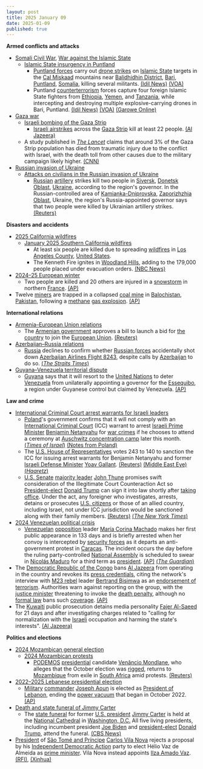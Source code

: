 ```yaml
---
layout: post
title: 2025 January 09
date: 2025-01-09
published: true
---
```



**Armed conflicts and attacks**

* [Somali Civil War](https://en.wikipedia.org/wiki/Somali_Civil_War_%282009%E2%80%93present%29 "Somali Civil War (2009–present)"), [War against the Islamic State](https://en.wikipedia.org/wiki/War_against_the_Islamic_State "War against the Islamic State")
  + [Islamic State insurgency in Puntland](https://en.wikipedia.org/wiki/Islamic_State_insurgency_in_Puntland "Islamic State insurgency in Puntland")
    - [Puntland forces](https://en.wikipedia.org/wiki/Puntland_Security_Force "Puntland Security Force") carry out [drone strikes](https://en.wikipedia.org/wiki/Drone_warfare "Drone warfare") on [Islamic State](https://en.wikipedia.org/wiki/Islamic_State_%E2%80%93_Somalia_Province "Islamic State – Somalia Province") targets in the [Cal Miskaad](https://en.wikipedia.org/wiki/Cal_Miskaad "Cal Miskaad") mountains near [Balidhidhin District](https://en.wikipedia.org/wiki/Balidhidhin_District "Balidhidhin District"), [Bari](https://en.wikipedia.org/wiki/Bari%2C_Somalia "Bari, Somalia"), [Puntland](https://en.wikipedia.org/wiki/Puntland "Puntland"), [Somalia](https://en.wikipedia.org/wiki/Somalia "Somalia"), killing several militants. [(Idil News)](https://www.idilnews.com/puntland-forces-conduct-airstrikes-on-isis-positions-around-balodhidin-of-bari-region/) [(VOA)](https://www.voasomali.com/a/duqeymo-ka-dhacay-degaano-ka-mid-ah-gobolka-bari/7931018.html)
    - Puntland [counterterrorism](https://en.wikipedia.org/wiki/Counterterrorism "Counterterrorism") forces capture four foreign Islamic State fighters from [Ethiopia](https://en.wikipedia.org/wiki/Ethiopia "Ethiopia"), [Yemen](https://en.wikipedia.org/wiki/Yemen "Yemen"), and [Tanzania](https://en.wikipedia.org/wiki/Tanzania "Tanzania"), while intercepting and destroying multiple explosive-carrying drones in Bari, Puntland. [(Idil News)](https://www.idilnews.com/puntland-forces-conduct-airstrikes-on-isis-positions-around-balodhidin-of-bari-region/) [(VOA)](https://www.voasomali.com/a/duqeymo-ka-dhacay-degaano-ka-mid-ah-gobolka-bari/7931018.html) [(Garowe Online)](https://www.garoweonline.com/en/news/puntland/islamic-state-foreign-fighters-surrender-in-somalia-s-puntland-amid-offensive)
* [Gaza war](https://en.wikipedia.org/wiki/Gaza_war "Gaza war")
  + [Israeli bombing of the Gaza Strip](https://en.wikipedia.org/wiki/Israeli_bombing_of_the_Gaza_Strip "Israeli bombing of the Gaza Strip")
    - [Israeli airstrikes](https://en.wikipedia.org/wiki/Israeli_Air_Force "Israeli Air Force") across the [Gaza Strip](https://en.wikipedia.org/wiki/Gaza_Strip "Gaza Strip") kill at least 22 people. [(Al Jazeera)](https://www.aljazeera.com/news/liveblog/2025/1/9/live-israel-kills-50-people-in-gaza-recovers-body-of-captive-from-rafah)
  + A study published in *[The Lancet](https://en.wikipedia.org/wiki/The_Lancet "The Lancet")* claims that around 3% of the Gaza Strip population has died from traumatic injury due to the conflict with Israel, with the death toll from other causes due to the military campaign likely higher. [(CNN)](https://edition.cnn.com/2025/01/09/middleeast/gaza-death-toll-underreported-study-intl/index.html)
* [Russian invasion of Ukraine](https://en.wikipedia.org/wiki/Russian_invasion_of_Ukraine "Russian invasion of Ukraine")
  + [Attacks on civilians in the Russian invasion of Ukraine](https://en.wikipedia.org/wiki/Attacks_on_civilians_in_the_Russian_invasion_of_Ukraine "Attacks on civilians in the Russian invasion of Ukraine")
    - [Russian](https://en.wikipedia.org/wiki/Russian_Armed_Forces "Russian Armed Forces") [artillery](https://en.wikipedia.org/wiki/Artillery "Artillery") strikes kill two people in [Siversk](https://en.wikipedia.org/wiki/Siversk "Siversk"), [Donetsk Oblast](https://en.wikipedia.org/wiki/Donetsk_Oblast "Donetsk Oblast"), [Ukraine](https://en.wikipedia.org/wiki/Ukraine "Ukraine"), according to the region's governor. In the Russian-controlled area of [Kamianka-Dniprovska](https://en.wikipedia.org/wiki/Kamianka-Dniprovska "Kamianka-Dniprovska"), [Zaporizhzhia Oblast](https://en.wikipedia.org/wiki/Zaporizhzhia_Oblast "Zaporizhzhia Oblast"), Ukraine, the region's Russia-appointed governor says that two people were killed by Ukrainian artillery strikes. [(Reuters)](https://www.reuters.com/world/europe/four-dead-shelling-incidents-ukraine-officials-say-2025-01-09/)

**Disasters and accidents**

* [2025 California wildfires](https://en.wikipedia.org/wiki/2025_California_wildfires "2025 California wildfires")
  + [January 2025 Southern California wildfires](https://en.wikipedia.org/wiki/January_2025_Southern_California_wildfires "January 2025 Southern California wildfires")
    - At least six people are killed due to spreading [wildfires](https://en.wikipedia.org/wiki/Wildfire "Wildfire") in [Los Angeles County](https://en.wikipedia.org/wiki/Los_Angeles_County%2C_California "Los Angeles County, California"), [United States](https://en.wikipedia.org/wiki/United_States "United States").
    - The Kenneth Fire ignites in [Woodland Hills](https://en.wikipedia.org/wiki/Woodland_Hills%2C_Los_Angeles "Woodland Hills, Los Angeles"), adding to the 179,000 people placed under evacuation orders. [(NBC News)](https://www.nbcnews.com/weather/wildfires/live-blog/california-wildfires-live-updates-deadly-blazes-spread-hollywood-hills-rcna186927)
* [2024–25 European winter](https://en.wikipedia.org/wiki/2024%E2%80%9325_European_winter "2024–25 European winter")
  + Two people are killed and 20 others are injured in a [snowstorm](https://en.wikipedia.org/wiki/Winter_storm "Winter storm") in northern [France](https://en.wikipedia.org/wiki/France "France"). [(AP)](https://apnews.com/article/france-europe-cold-snap-snow-weather-deaths-eb1cd5d181c6ce4b8ca32b5e8e29b727)
* Twelve [miners](https://en.wikipedia.org/wiki/Miner "Miner") are trapped in a collapsed [coal mine](https://en.wikipedia.org/wiki/Coal_mine "Coal mine") in [Balochistan](https://en.wikipedia.org/wiki/Balochistan%2C_Pakistan "Balochistan, Pakistan"), [Pakistan](https://en.wikipedia.org/wiki/Pakistan "Pakistan"), following a [methane](https://en.wikipedia.org/wiki/Methane "Methane") [gas explosion](https://en.wikipedia.org/wiki/Gas_explosion "Gas explosion"). [(AP)](https://apnews.com/article/pakistan-coal-miners-trapped-southwest-5befdfc30cdda20919a3ad74acd2c6dd)

**International relations**

* [Armenia–European Union relations](https://en.wikipedia.org/wiki/Armenia%E2%80%93European_Union_relations "Armenia–European Union relations")
  + The [Armenian government](https://en.wikipedia.org/wiki/Government_of_Armenia "Government of Armenia") approves a bill to launch a bid for [the country](https://en.wikipedia.org/wiki/Armenia "Armenia") to join the [European Union](https://en.wikipedia.org/wiki/European_Union "European Union"). [(Reuters)](https://www.reuters.com/world/armenian-government-approves-bill-launch-eu-accession-bid-2025-01-09/)
* [Azerbaijan–Russia relations](https://en.wikipedia.org/wiki/Azerbaijan%E2%80%93Russia_relations "Azerbaijan–Russia relations")
  + [Russia](https://en.wikipedia.org/wiki/Russia "Russia") declines to confirm whether [Russian forces](https://en.wikipedia.org/wiki/Air_and_Missile_Defense_Forces "Air and Missile Defense Forces") accidentally shot down [Azerbaijan Airlines Flight 8243](https://en.wikipedia.org/wiki/Azerbaijan_Airlines_Flight_8243 "Azerbaijan Airlines Flight 8243"), despite calls by [Azerbaijan](https://en.wikipedia.org/wiki/Azerbaijan "Azerbaijan") to do so. [(*The Straits Times*)](https://www.straitstimes.com/world/europe/kremlin-declines-to-accept-responsibility-for-plane-crash)
* [Guyana–Venezuela territorial dispute](https://en.wikipedia.org/wiki/Guyana%E2%80%93Venezuela_territorial_dispute "Guyana–Venezuela territorial dispute")
  + [Guyana](https://en.wikipedia.org/wiki/Guyana "Guyana") says that it will resort to the [United Nations](https://en.wikipedia.org/wiki/United_Nations "United Nations") to deter [Venezuela](https://en.wikipedia.org/wiki/Venezuela "Venezuela") from unilaterally appointing a governor for the [Essequibo](https://en.wikipedia.org/wiki/Regions_of_Guyana "Regions of Guyana"), a region under Guyanese control but claimed by Venezuela. [(AP)](https://apnews.com/article/guyana-venezuela-un-top-court-essequibo-ae871c1b8514d555aed9f6182207466f)

**Law and crime**

* [International Criminal Court arrest warrants for Israeli leaders](https://en.wikipedia.org/wiki/International_Criminal_Court_arrest_warrants_for_Israeli_leaders "International Criminal Court arrest warrants for Israeli leaders")
  + [Poland](https://en.wikipedia.org/wiki/Poland "Poland")'s government confirms that it will not comply with an [International Criminal Court](https://en.wikipedia.org/wiki/International_Criminal_Court "International Criminal Court") (ICC) warrant to arrest [Israeli Prime Minister](https://en.wikipedia.org/wiki/Prime_Minister_of_Israel "Prime Minister of Israel") [Benjamin Netanyahu](https://en.wikipedia.org/wiki/Benjamin_Netanyahu "Benjamin Netanyahu") for [war crimes](https://en.wikipedia.org/wiki/War_crime "War crime") if he chooses to attend a ceremony at [Auschwitz concentration camp](https://en.wikipedia.org/wiki/Auschwitz_concentration_camp "Auschwitz concentration camp") later this month. [(*Times of Israel*)](https://www.timesofisrael.com/polish-president-seeks-to-shield-netanyahu-as-warrant-scuppers-auschwitz-memorial-visit/) [(Notes from Poland)](https://notesfrompoland.com/2025/01/09/poland-confirms-it-will-not-arrest-netanyahu-on-icc-warrant-if-he-attends-auschwitz-anniversary/)
  + The [U.S. House of Representatives](https://en.wikipedia.org/wiki/U.S._House_of_Representatives "U.S. House of Representatives") votes 243 to 140 to sanction the ICC for issuing arrest warrants for Benjamin Netanyahu and former [Israeli Defense Minister](https://en.wikipedia.org/wiki/Ministry_of_Defense_%28Israel%29 "Ministry of Defense (Israel)") [Yoav Gallant](https://en.wikipedia.org/wiki/Yoav_Gallant "Yoav Gallant"). [(Reuters)](https://www.reuters.com/world/us-house-votes-sanction-international-criminal-court-over-israel-2025-01-09/) [(Middle East Eye)](https://www.middleeasteye.net/news/us-lawmakers-vote-sanction-icc-officials-issuing-netanyahu-warrant) [(*Haaretz*)](https://www.haaretz.com/us-news/2025-01-09/ty-article/.premium/u-s-house-votes-to-sanction-icc-over-alleged-targeting-of-senior-israeli-officials/00000194-4c7e-d6f4-a9b5-5cfe67660000)
  + [U.S. Senate](https://en.wikipedia.org/wiki/United_States_Senate "United States Senate") [majority leader](https://en.wikipedia.org/wiki/Party_leaders_of_the_United_States_Senate "Party leaders of the United States Senate") [John Thune](https://en.wikipedia.org/wiki/John_Thune "John Thune") promises swift consideration of the Illegitimate Court Counteraction Act so [President-elect](https://en.wikipedia.org/wiki/President_of_the_United_States "President of the United States") [Donald Trump](https://en.wikipedia.org/wiki/Donald_Trump "Donald Trump") can sign it into law shortly after [taking office](https://en.wikipedia.org/wiki/Second_inauguration_of_Donald_Trump "Second inauguration of Donald Trump"). Under the act, any foreigner who investigates, arrests, detains or prosecutes [U.S. citizens](https://en.wikipedia.org/wiki/U.S._citizens "U.S. citizens") or those of an allied country, including Israel, not under ICC jurisdiction would be sanctioned along with their family members. [(Reuters)](https://www.reuters.com/world/us-house-votes-sanction-international-criminal-court-over-israel-2025-01-09/) [(*The New York Times*)](https://www.nytimes.com/2025/01/09/us/politics/icc-sanctions-house-israel.html)
* [2024 Venezuelan political crisis](https://en.wikipedia.org/wiki/2024_Venezuelan_political_crisis "2024 Venezuelan political crisis")
  + [Venezuelan](https://en.wikipedia.org/wiki/Venezuela "Venezuela") [opposition](https://en.wikipedia.org/wiki/Venezuelan_opposition "Venezuelan opposition") leader [María Corina Machado](https://en.wikipedia.org/wiki/Mar%C3%ADa_Corina_Machado "María Corina Machado") makes her first public appearance in 133 days and is briefly arrested when her convoy is intercepted by [security forces](https://en.wikipedia.org/wiki/National_Bolivarian_Armed_Forces_of_Venezuela "National Bolivarian Armed Forces of Venezuela") as it departs an anti-government protest in [Caracas](https://en.wikipedia.org/wiki/Caracas "Caracas"). The incident occurs the day before the ruling party-controlled [National Assembly](https://en.wikipedia.org/wiki/National_Assembly_of_Venezuela "National Assembly of Venezuela") is scheduled to swear in [Nicolás Maduro](https://en.wikipedia.org/wiki/Nicol%C3%A1s_Maduro "Nicolás Maduro") for a third term as [president](https://en.wikipedia.org/wiki/President_of_Venezuela "President of Venezuela"). [(AP)](https://apnews.com/article/venezuela-election-inauguration-maduro-protests-edmundo-machado-db8a045f2614cb71022674dc6b73bd88) [(*The Guardian*)](https://www.theguardian.com/world/2025/jan/09/venezuela-maria-corina-machado-kidnapped)
* The [Democratic Republic of the Congo](https://en.wikipedia.org/wiki/Democratic_Republic_of_the_Congo "Democratic Republic of the Congo") bans [Al Jazeera](https://en.wikipedia.org/wiki/Al_Jazeera_Media_Network "Al Jazeera Media Network") from operating in the country and revokes its [press credentials](https://en.wikipedia.org/wiki/Press_credentials "Press credentials"), citing the network's interview with [M23 rebel](https://en.wikipedia.org/wiki/March_23_Movement "March 23 Movement") leader [Bertrand Bisimwa](https://en.wikipedia.org/wiki/Bertrand_Bisimwa "Bertrand Bisimwa") as an [endorsement of terrorism](https://en.wikipedia.org/wiki/Al_Jazeera_controversies_and_criticism "Al Jazeera controversies and criticism"). Authorities warn against reporting on the group, with the [justice minister](https://en.wikipedia.org/wiki/Ministry_of_Justice_%28Democratic_Republic_of_the_Congo%29 "Ministry of Justice (Democratic Republic of the Congo)") threatening to invoke the [death penalty](https://en.wikipedia.org/wiki/Capital_punishment_in_the_Democratic_Republic_of_the_Congo "Capital punishment in the Democratic Republic of the Congo"), although no [formal law](https://en.wikipedia.org/wiki/Constitution_of_the_Democratic_Republic_of_the_Congo "Constitution of the Democratic Republic of the Congo") bans such [coverage](https://en.wikipedia.org/wiki/Mass_media_in_the_Democratic_Republic_of_the_Congo "Mass media in the Democratic Republic of the Congo"). [(AP)](https://apnews.com/article/congo-al-jazeera-ban-92871abe63d84f798ecf6d229e6f74de)
* The [Kuwaiti](https://en.wikipedia.org/wiki/Kuwait "Kuwait") public prosecution detains media personality [Fajer Al-Saeed](https://en.wikipedia.org/wiki/Fajer_Al-Saeed "Fajer Al-Saeed") for 21 days and after investigating charges related to "calling for normalization with the [Israeli](https://en.wikipedia.org/wiki/Israel "Israel") occupation and harming the state's interests". [(Al Jazeera)](https://www.aljazeera.net/misc/2025/1/9/%D8%A8%D8%AA%D9%87%D9%85%D8%A9-%D8%A7%D9%84%D8%AA%D8%B7%D8%A8%D9%8A%D8%B9-%D8%B3%D8%AC%D9%86-%D8%A7%D9%84%D8%A5%D8%B9%D9%84%D8%A7%D9%85%D9%8A%D8%A9-%D8%A7%D9%84%D9%83%D9%88%D9%8A%D8%AA%D9%8A%D8%A9)

**Politics and elections**

* [2024 Mozambican general election](https://en.wikipedia.org/wiki/2024_Mozambican_general_election "2024 Mozambican general election")
  + [2024 Mozambican protests](https://en.wikipedia.org/wiki/2024_Mozambican_protests "2024 Mozambican protests")
    - [PODEMOS](https://en.wikipedia.org/wiki/Optimist_Party_for_the_Development_of_Mozambique "Optimist Party for the Development of Mozambique") [presidential](https://en.wikipedia.org/wiki/President_of_Mozambique "President of Mozambique") candidate [Venâncio Mondlane](https://en.wikipedia.org/wiki/Ven%C3%A2ncio_Mondlane "Venâncio Mondlane"), who alleges that the October election was [rigged](https://en.wikipedia.org/wiki/Electoral_fraud "Electoral fraud"), returns to [Mozambique](https://en.wikipedia.org/wiki/Mozambique "Mozambique") from exile in [South Africa](https://en.wikipedia.org/wiki/South_Africa "South Africa") amid protests. [(Reuters)](https://www.reuters.com/world/africa/mozambique-opposition-leader-returns-after-fleeing-post-election-safety-fears-2025-01-09/)
* [2022–2025 Lebanese presidential election](https://en.wikipedia.org/wiki/2022%E2%80%932025_Lebanese_presidential_election "2022–2025 Lebanese presidential election")
  + [Military](https://en.wikipedia.org/wiki/Lebanese_Armed_Forces "Lebanese Armed Forces") [commander](https://en.wikipedia.org/wiki/Commander_of_the_Lebanese_Armed_Forces "Commander of the Lebanese Armed Forces") [Joseph Aoun](https://en.wikipedia.org/wiki/Joseph_Aoun "Joseph Aoun") is elected as [President of Lebanon](https://en.wikipedia.org/wiki/President_of_Lebanon "President of Lebanon"), ending the [power vacuum](https://en.wikipedia.org/wiki/Power_vacuum "Power vacuum") that began in October 2022. [(AP)](https://apnews.com/article/lebanon-parliament-president-joseph-aoun-hezbollah-942ce2e5d5619f072c8b23850ebce7b5)
* [Death and state funeral of Jimmy Carter](https://en.wikipedia.org/wiki/Death_and_state_funeral_of_Jimmy_Carter "Death and state funeral of Jimmy Carter")
  + The [state funeral](https://en.wikipedia.org/wiki/State_funeral "State funeral") for former [U.S. president](https://en.wikipedia.org/wiki/President_of_the_United_States "President of the United States") [Jimmy Carter](https://en.wikipedia.org/wiki/Jimmy_Carter "Jimmy Carter") is held at the [National Cathedral](https://en.wikipedia.org/wiki/Washington_National_Cathedral "Washington National Cathedral") in [Washington, D.C.](https://en.wikipedia.org/wiki/Washington%2C_D.C. "Washington, D.C.") All five living presidents, including incumbent president [Joe Biden](https://en.wikipedia.org/wiki/Joe_Biden "Joe Biden") and [president-elect](https://en.wikipedia.org/wiki/President-elect_of_the_United_States "President-elect of the United States") [Donald Trump](https://en.wikipedia.org/wiki/Donald_Trump "Donald Trump"), attend the funeral. [(CBS News)](https://www.cbsnews.com/news/jimmy-carters-funeral-living-presidents-together-national-cathedral/)
* [President](https://en.wikipedia.org/wiki/President_of_S%C3%A3o_Tom%C3%A9_and_Pr%C3%ADncipe "President of São Tomé and Príncipe") of [São Tomé and Príncipe](https://en.wikipedia.org/wiki/S%C3%A3o_Tom%C3%A9_and_Pr%C3%ADncipe "São Tomé and Príncipe") [Carlos Vila Nova](https://en.wikipedia.org/wiki/Carlos_Vila_Nova "Carlos Vila Nova") rejects a proposal by his [Independent Democratic Action](https://en.wikipedia.org/wiki/Independent_Democratic_Action "Independent Democratic Action") party to elect Hélio Vaz de Almeida as [prime minister](https://en.wikipedia.org/wiki/Prime_Minister_of_S%C3%A3o_Tom%C3%A9_and_Pr%C3%ADncipe "Prime Minister of São Tomé and Príncipe"). Vila Nova instead appoints [Ilza Amado Vaz](https://en.wikipedia.org/wiki/Ilza_Amado_Vaz "Ilza Amado Vaz"). [(RFI)](https://www.rfi.fr/pt/%C3%A1frica-lus%C3%B3fona/20250109-presidente-rejeita-nome-de-h%C3%A9lio-vaz-de-almeida-para-primeiro-ministro), [(Xinhua)](https://english.news.cn/africa/20250110/8cb26230d24645d2ba4e9ff3d4ae696d/c.html)

